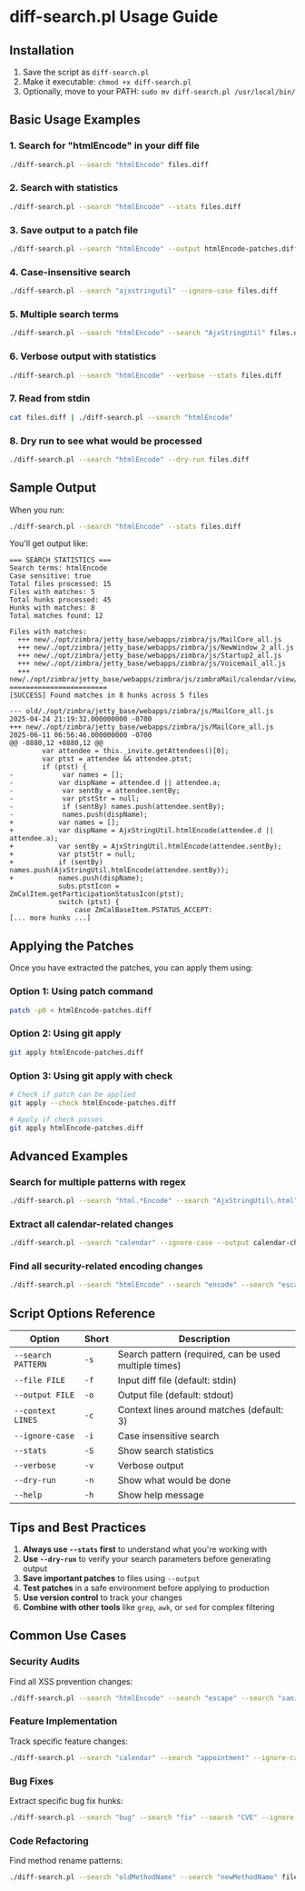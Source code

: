 # diff-search.pl Usage Guide

## Installation

1. Save the script as `diff-search.pl`
2. Make it executable: `chmod +x diff-search.pl`
3. Optionally, move to your PATH: `sudo mv diff-search.pl /usr/local/bin/`

## Basic Usage Examples

### 1. Search for "htmlEncode" in your diff file
```bash
./diff-search.pl --search "htmlEncode" files.diff
```

### 2. Search with statistics
```bash
./diff-search.pl --search "htmlEncode" --stats files.diff
```

### 3. Save output to a patch file
```bash
./diff-search.pl --search "htmlEncode" --output htmlEncode-patches.diff files.diff
```

### 4. Case-insensitive search
```bash
./diff-search.pl --search "ajxstringutil" --ignore-case files.diff
```

### 5. Multiple search terms
```bash
./diff-search.pl --search "htmlEncode" --search "AjxStringUtil" files.diff
```

### 6. Verbose output with statistics
```bash
./diff-search.pl --search "htmlEncode" --verbose --stats files.diff
```

### 7. Read from stdin
```bash
cat files.diff | ./diff-search.pl --search "htmlEncode"
```

### 8. Dry run to see what would be processed
```bash
./diff-search.pl --search "htmlEncode" --dry-run files.diff
```

## Sample Output

When you run:
```bash
./diff-search.pl --search "htmlEncode" --stats files.diff
```

You'll get output like:
```
=== SEARCH STATISTICS ===
Search terms: htmlEncode
Case sensitive: true
Total files processed: 15
Files with matches: 5
Total hunks processed: 45
Hunks with matches: 8
Total matches found: 12

Files with matches:
  +++ new/./opt/zimbra/jetty_base/webapps/zimbra/js/MailCore_all.js
  +++ new/./opt/zimbra/jetty_base/webapps/zimbra/js/NewWindow_2_all.js
  +++ new/./opt/zimbra/jetty_base/webapps/zimbra/js/Startup2_all.js
  +++ new/./opt/zimbra/jetty_base/webapps/zimbra/js/Voicemail_all.js
  +++ new/./opt/zimbra/jetty_base/webapps/zimbra/js/zimbraMail/calendar/view/ZmQuickReminderDialog.js
========================
[SUCCESS] Found matches in 8 hunks across 5 files

--- old/./opt/zimbra/jetty_base/webapps/zimbra/js/MailCore_all.js	2025-04-24 21:19:32.000000000 -0700
+++ new/./opt/zimbra/jetty_base/webapps/zimbra/js/MailCore_all.js	2025-06-11 06:56:46.000000000 -0700
@@ -8880,12 +8880,12 @@
 		var attendee = this._invite.getAttendees()[0];
 		var ptst = attendee && attendee.ptst;
 		if (ptst) {
-            var names = [];
-			var dispName = attendee.d || attendee.a;
-            var sentBy = attendee.sentBy;
-            var ptstStr = null;
-            if (sentBy) names.push(attendee.sentBy);
-            names.push(dispName);
+			var names = [];
+			var dispName = AjxStringUtil.htmlEncode(attendee.d || attendee.a);
+			var sentBy = AjxStringUtil.htmlEncode(attendee.sentBy);
+			var ptstStr = null;
+			if (sentBy) names.push(AjxStringUtil.htmlEncode(attendee.sentBy));
+			names.push(dispName);
 			subs.ptstIcon = ZmCalItem.getParticipationStatusIcon(ptst);
 			switch (ptst) {
 				case ZmCalBaseItem.PSTATUS_ACCEPT:
[... more hunks ...]
```

## Applying the Patches

Once you have extracted the patches, you can apply them using:

### Option 1: Using patch command
```bash
patch -p0 < htmlEncode-patches.diff
```

### Option 2: Using git apply
```bash
git apply htmlEncode-patches.diff
```

### Option 3: Using git apply with check
```bash
# Check if patch can be applied
git apply --check htmlEncode-patches.diff

# Apply if check passes
git apply htmlEncode-patches.diff
```

## Advanced Examples

### Search for multiple patterns with regex
```bash
./diff-search.pl --search "html.*Encode" --search "AjxStringUtil\.html" files.diff
```

### Extract all calendar-related changes
```bash
./diff-search.pl --search "calendar" --ignore-case --output calendar-changes.diff files.diff
```

### Find all security-related encoding changes
```bash
./diff-search.pl --search "htmlEncode" --search "encode" --search "escape" --stats files.diff
```

## Script Options Reference

| Option | Short | Description |
|--------|-------|-------------|
| `--search PATTERN` | `-s` | Search pattern (required, can be used multiple times) |
| `--file FILE` | `-f` | Input diff file (default: stdin) |
| `--output FILE` | `-o` | Output file (default: stdout) |
| `--context LINES` | `-c` | Context lines around matches (default: 3) |
| `--ignore-case` | `-i` | Case insensitive search |
| `--stats` | `-S` | Show search statistics |
| `--verbose` | `-v` | Verbose output |
| `--dry-run` | `-n` | Show what would be done |
| `--help` | `-h` | Show help message |

## Tips and Best Practices

1. **Always use `--stats` first** to understand what you're working with
2. **Use `--dry-run`** to verify your search parameters before generating output
3. **Save important patches** to files using `--output`
4. **Test patches** in a safe environment before applying to production
5. **Use version control** to track your changes
6. **Combine with other tools** like `grep`, `awk`, or `sed` for complex filtering

## Common Use Cases

### Security Audits
Find all XSS prevention changes:
```bash
./diff-search.pl --search "htmlEncode" --search "escape" --search "sanitize" --stats files.diff
```

### Feature Implementation
Track specific feature changes:
```bash
./diff-search.pl --search "calendar" --search "appointment" --ignore-case files.diff
```

### Bug Fixes
Extract specific bug fix hunks:
```bash
./diff-search.pl --search "bug" --search "fix" --search "CVE" --ignore-case files.diff
```

### Code Refactoring
Find method rename patterns:
```bash
./diff-search.pl --search "oldMethodName" --search "newMethodName" files.diff
```
